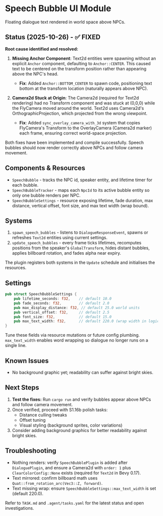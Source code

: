 # Speech Bubble UI Module

Floating dialogue text rendered in world space above NPCs.

## Status (2025-10-26) - ✅ FIXED

**Root cause identified and resolved:**

1. **Missing Anchor Component**: Text2d entities were spawning without an explicit `Anchor` component, defaulting to `Anchor::CENTER`. This caused text to be centered on the transform position rather than appearing above the NPC's head.
   - **Fix**: Added `Anchor::BOTTOM_CENTER` to spawn code, positioning text bottom at the transform location (naturally appears above NPC).

2. **Camera2d Stuck at Origin**: The Camera2d (required for Text2d rendering) had no Transform component and was stuck at (0,0,0) while the FlyCamera moved around the world. Text2d uses Camera2d's OrthographicProjection, which projected from the wrong viewpoint.
   - **Fix**: Added `sync_overlay_camera_with_3d` system that copies FlyCamera's Transform to the OverlayCamera (Camera2d marker) each frame, ensuring correct world-space projection.

Both fixes have been implemented and compile successfully. Speech bubbles should now render correctly above NPCs and follow camera movement.

## Components & Resources

- `SpeechBubble` - tracks the NPC id, speaker entity, and lifetime timer for each bubble.
- `SpeechBubbleTracker` - maps each `NpcId` to its active bubble entity so only one bubble renders per NPC.
- `SpeechBubbleSettings` - resource exposing lifetime, fade duration, max distance, vertical offset, font size, and max text width (wrap bound).

## Systems

1. `spawn_speech_bubbles` - listens to `DialogueResponseEvent`, spawns or refreshes `Text2d` entities using current settings.
2. `update_speech_bubbles` - every frame ticks lifetimes, recomputes positions from the speaker's `GlobalTransform`, hides distant bubbles, applies billboard rotation, and fades alpha near expiry.

The plugin registers both systems in the `Update` schedule and initialises the resources.

## Settings

```rust
pub struct SpeechBubbleSettings {
    pub lifetime_seconds: f32,    // default 10.0
    pub fade_seconds: f32,        // default 2.0
    pub max_display_distance: f32, // default 25.0 world units
    pub vertical_offset: f32,     // default 2.5
    pub font_size: f32,           // default 15.0
    pub max_text_width: f32,      // default 220.0 (wrap width in logical px)
}
```

Tune these fields via resource mutations or future config plumbing. `max_text_width` enables word wrapping so dialogue no longer runs on a single line.

## Known Issues

- No background graphic yet; readability can suffer against bright skies.

## Next Steps

1. **Test the fixes:** Run `cargo run` and verify bubbles appear above NPCs and follow camera movement.
2. Once verified, proceed with S1.16b polish tasks:
   - Distance culling tweaks
   - Offset tuning
   - Visual styling (background sprites, color variations)
3. Consider adding background graphics for better readability against bright skies.

## Troubleshooting

- Nothing renders: verify `SpeechBubblePlugin` is added after `DialoguePlugin`, and ensure a Camera2d with `order: 1` plus `ClearColorConfig::None` exists (required for `Text2d` in Bevy 0.17).
- Text mirrored: confirm billboard math uses `Quat::from_rotation_arc(Vec3::Z, forward)`.
- Text missing wrap: ensure `SpeechBubbleSettings::max_text_width` is set (default 220.0).

Refer to `TASK.md` and `.agent/tasks.yaml` for the latest status and open investigations.
